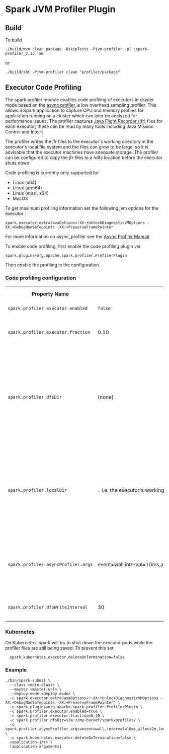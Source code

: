 # Spark JVM Profiler Plugin

## Build

To build

```
./build/mvn clean package -DskipTests -Pjvm-profiler -pl :spark-profiler_2.13 -am
```

or

```
./build/sbt -Pjvm-profiler clean "profiler/package"
```

## Executor Code Profiling

The spark profiler module enables code profiling of executors in cluster mode based on the [async profiler](https://github.com/async-profiler/async-profiler/blob/v3.0/README.md), a low overhead sampling profiler. This allows a Spark application to capture CPU and memory profiles for application running on a cluster which can later be analyzed for performance issues. The profiler captures [Java Flight Recorder (jfr)](https://access.redhat.com/documentation/es-es/red_hat_build_of_openjdk/17/html/using_jdk_flight_recorder_with_red_hat_build_of_openjdk/openjdk-flight-recorded-overview) files for each executor; these can be read by many tools including Java Mission Control and Intellij.

The profiler writes the jfr files to the executor's working directory in the executor's local file system and the files can grow to be large, so it is advisable that the executor machines have adequate storage. The profiler can be configured to copy the jfr files to a hdfs location before the executor shuts down.

Code profiling is currently only supported for

*   Linux (x64)
*   Linux (arm64)
*   Linux (musl, x64)
*   MacOS

To get maximum profiling information set the following jvm options for the executor :

```
spark.executor.extraJavaOptions=-XX:+UnlockDiagnosticVMOptions -XX:+DebugNonSafepoints -XX:+PreserveFramePointer
```

For more information on async_profiler see the [Async Profiler Manual](https://krzysztofslusarski.github.io/2022/12/12/async-manual.html)


To enable code profiling, first enable the code profiling plugin via

```
spark.plugins=org.apache.spark.profiler.ProfilerPlugin
```

Then enable the profiling in the configuration.


### Code profiling configuration

<table class="spark-config">
<tr><th>Property Name</th><th>Default</th><th>Meaning</th><th>Since Version</th></tr>
<tr>
  <td><code>spark.profiler.executor.enabled</code></td>
  <td><code>false</code></td>
  <td>
    If true, turn on profiling in executors.
  </td>
  <td>4.0.0</td>
</tr>
<tr>
  <td><code>spark.profiler.executor.fraction</code></td>
  <td>0.10</td>
  <td>
    The fraction of executors on which to enable profiling. The executors to be profiled are picked at random.
  </td>
  <td>4.0.0</td>
</tr>
<tr>
  <td><code>spark.profiler.dfsDir</code></td>
  <td>(none)</td>
  <td>
      An HDFS compatible path to which the profiler's output files are copied. The output files will be written as <i>dfsDir/{{APP_ID}}/profile-exec-{{EXECUTOR_ID}}.jfr</i> <br/>
      If no <i>dfsDir</i> is specified then the files are not copied over. Users should ensure there is sufficient disk space available otherwise it may lead to corrupt jfr files.
  </td>
  <td>4.0.0</td>
</tr>
<tr>
  <td><code>spark.profiler.localDir</code></td>
  <td><code>.</code> i.e. the executor's working dir</td>
  <td>
   The local directory in the executor container to write the jfr files to. If not specified the file will be written to the executor's working directory. Users should ensure there is sufficient disk space available on the system as running out of space may result in corrupt jfr file and even cause jobs to fail on systems like K8s.  
  </td>
  <td>4.0.0</td>
</tr>
<tr>
  <td><code>spark.profiler.asyncProfiler.args</code></td>
  <td>event=wall,interval=10ms,alloc=2m,lock=10ms,chunktime=300s</td>
  <td>
      Arguments to pass to the Async Profiler. Detailed options are documented in the comments here:
      <a href="https://github.com/async-profiler/async-profiler/blob/v3.0/src/arguments.cpp#L44">Profiler arguments</a>.  
       Note that the arguments to start, stop, specify output format, and output file do not have to be specified.
  </td>
  <td>4.0.0</td>
</tr>
<tr>
  <td><code>spark.profiler.dfsWriteInterval</code></td>
  <td>30</td>
  <td>
    Time interval, in seconds, after which the profiler output will be synced to DFS.
  </td>
  <td>4.0.0</td>
</tr>
</table>

### Kubernetes
On Kubernetes, spark will try to shut down the executor pods while the profiler files are still being saved. To prevent this set
```
  spark.kubernetes.executor.deleteOnTermination=false
```

### Example
```
./bin/spark-submit \
  --class <main-class> \
  --master <master-url> \
  --deploy-mode <deploy-mode> \
  -c spark.executor.extraJavaOptions="-XX:+UnlockDiagnosticVMOptions -XX:+DebugNonSafepoints -XX:+PreserveFramePointer" \
  -c spark.plugins=org.apache.spark.profiler.ProfilerPlugin \
  -c spark.profiler.executor.enabled=true \
  -c spark.profiler.executor.fraction=0.10 \
  -c spark.profiler.dfsDir=s3a://my-bucket/spark/profiles/ \
  -c spark.profiler.asyncProfiler.args=event=wall,interval=10ms,alloc=2m,lock=10ms,chunktime=300s \
  -c spark.kubernetes.executor.deleteOnTermination=false \
  <application-jar> \
  [application-arguments]
```
